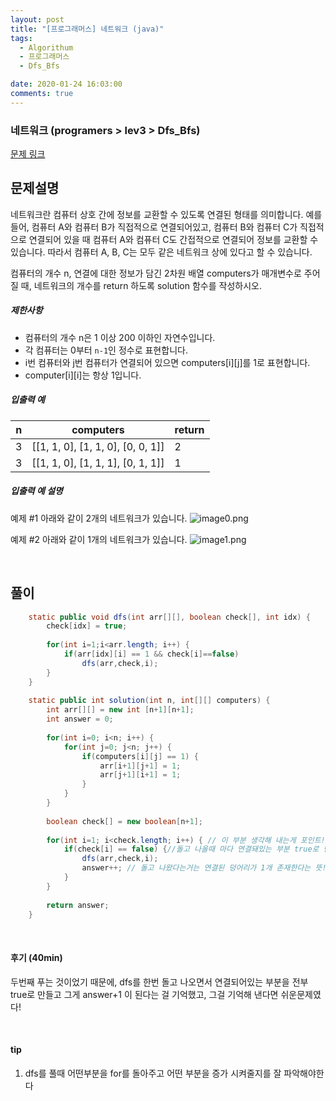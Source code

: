 ```yaml
---
layout: post
title: "[프로그래머스] 네트워크 (java)"
tags:
  - Algorithum
  - 프로그래머스
  - Dfs_Bfs

date: 2020-01-24 16:03:00
comments: true
---
```




###   네트워크 (programers > lev3 > Dfs_Bfs)

[문제 링크](https://programmers.co.kr/learn/courses/30/lessons/43162)

## 문제설명

네트워크란 컴퓨터 상호 간에 정보를 교환할 수 있도록 연결된 형태를 의미합니다. 예를 들어, 컴퓨터 A와 컴퓨터 B가 직접적으로 연결되어있고, 컴퓨터 B와 컴퓨터 C가 직접적으로 연결되어 있을 때 컴퓨터 A와 컴퓨터 C도 간접적으로 연결되어 정보를 교환할 수 있습니다. 따라서 컴퓨터 A, B, C는 모두 같은 네트워크 상에 있다고 할 수 있습니다.

컴퓨터의 개수 n, 연결에 대한 정보가 담긴 2차원 배열 computers가 매개변수로 주어질 때, 네트워크의 개수를 return 하도록 solution 함수를 작성하시오.

##### 제한사항

- 컴퓨터의 개수 n은 1 이상 200 이하인 자연수입니다.
- 각 컴퓨터는 0부터 `n-1`인 정수로 표현합니다.
- i번 컴퓨터와 j번 컴퓨터가 연결되어 있으면 computers[i][j]를 1로 표현합니다.
- computer[i][i]는 항상 1입니다.

##### 입출력 예

| n    | computers                         | return |
| ---- | --------------------------------- | ------ |
| 3    | [[1, 1, 0], [1, 1, 0], [0, 0, 1]] | 2      |
| 3    | [[1, 1, 0], [1, 1, 1], [0, 1, 1]] | 1      |

##### 입출력 예 설명

예제 #1
아래와 같이 2개의 네트워크가 있습니다.
![image0.png](https://grepp-programmers.s3.amazonaws.com/files/ybm/5b61d6ca97/cc1e7816-b6d7-4649-98e0-e95ea2007fd7.png)

예제 #2
아래와 같이 1개의 네트워크가 있습니다.
![image1.png](https://grepp-programmers.s3.amazonaws.com/files/ybm/7554746da2/edb61632-59f4-4799-9154-de9ca98c9e55.png)

<br>

## 풀이

```java
	static public void dfs(int arr[][], boolean check[], int idx) {
		check[idx] = true;
		
		for(int i=1;i<arr.length; i++) {
			if(arr[idx][i] == 1 && check[i]==false)
				dfs(arr,check,i);
		}
	}
	
    static public int solution(int n, int[][] computers) {
    	int arr[][] = new int [n+1][n+1];
    	int answer = 0;
    	
    	for(int i=0; i<n; i++) {
    		for(int j=0; j<n; j++) {
    			if(computers[i][j] == 1) {
    				arr[i+1][j+1] = 1;
    				arr[j+1][i+1] = 1;
    			}
    		}
    	}
    	
    	boolean check[] = new boolean[n+1];
    	
    	for(int i=1; i<check.length; i++) { // 이 부분 생각해 내는게 포인트!
    		if(check[i] == false) {//돌고 나올때 마다 연결돼있는 부분 true로 만들어주니까
    			dfs(arr,check,i);	
    			answer++; // 돌고 나왔다는거는 연결된 덩어리가 1개 존재한다는 뜻!
    		}
    	}
    	
    	return answer;
    }
```

<br>

#### 후기 (40min)

두번째 푸는 것이었기 때문에,  dfs를 한번 돌고 나오면서 연결되어있는 부분을 전부 true로 만들고 그게 answer+1 이 된다는 걸 기억했고, 그걸 기억해 낸다면 쉬운문제였다!

<br>

#### tip

1. dfs를 풀때 어떤부분을 for를 돌아주고 어떤 부분을 증가 시켜줄지를 잘 파악해야한다

<br>